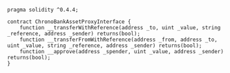     pragma solidity ^0.4.4;
    
    contract ChronoBankAssetProxyInterface {
        function __transferWithReference(address _to, uint _value, string _reference, address _sender) returns(bool);
        function __transferFromWithReference(address _from, address _to, uint _value, string _reference, address _sender) returns(bool);
        function __approve(address _spender, uint _value, address _sender) returns(bool);    
    }
